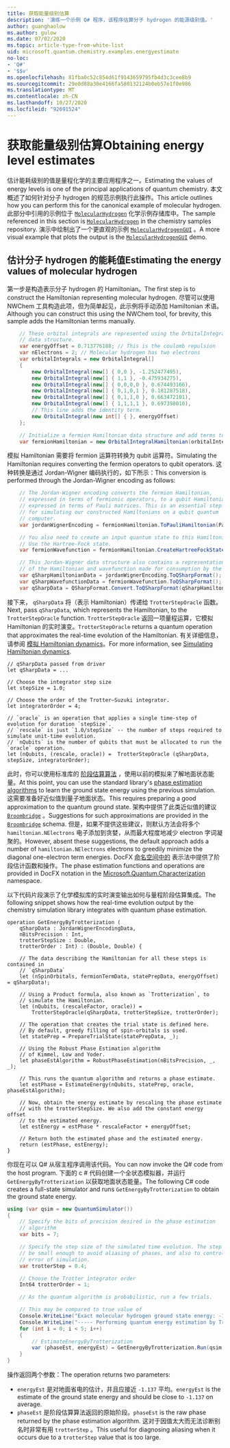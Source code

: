 ```yaml
---
title: 获取能量级别估算
description: '演练一个示例 Q# 程序，该程序估算分子 hydrogen 的能源级别值。'
author: guanghaolow
ms.author: gulow
ms.date: 07/02/2020
ms.topic: article-type-from-white-list
uid: microsoft.quantum.chemistry.examples.energyestimate
no-loc:
- 'Q#'
- '$$v'
ms.openlocfilehash: 81fba0c52c854d61f9143659795fb4d3c3cee8b9
ms.sourcegitcommit: 29e0d88a30e4166fa580132124b0eb57e1f0e986
ms.translationtype: MT
ms.contentlocale: zh-CN
ms.lasthandoff: 10/27/2020
ms.locfileid: "92691524"
---
```

# <a name="obtaining-energy-level-estimates"></a><span data-ttu-id="98f4b-103">获取能量级别估算</span><span class="sxs-lookup"><span data-stu-id="98f4b-103">Obtaining energy level estimates</span></span>
<span data-ttu-id="98f4b-104">估计能耗级别的值是量程化学的主要应用程序之一。</span><span class="sxs-lookup"><span data-stu-id="98f4b-104">Estimating the values of energy levels is one of the principal applications of quantum chemistry.</span></span> <span data-ttu-id="98f4b-105">本文概述了如何针对分子 hydrogen 的规范示例执行此操作。</span><span class="sxs-lookup"><span data-stu-id="98f4b-105">This article outlines how you can perform this for the canonical example of molecular hydrogen.</span></span> <span data-ttu-id="98f4b-106">此部分中引用的示例位于 [`MolecularHydrogen`](https://github.com/microsoft/Quantum/tree/main/samples/chemistry/MolecularHydrogen) 化学示例存储库中。</span><span class="sxs-lookup"><span data-stu-id="98f4b-106">The sample referenced in this section is [`MolecularHydrogen`](https://github.com/microsoft/Quantum/tree/main/samples/chemistry/MolecularHydrogen) in the chemistry samples repository.</span></span> <span data-ttu-id="98f4b-107">演示中绘制出了一个更直观的示例 [`MolecularHydrogenGUI`](https://github.com/microsoft/Quantum/tree/main/samples/chemistry/MolecularHydrogenGUI) 。</span><span class="sxs-lookup"><span data-stu-id="98f4b-107">A more visual example that plots the output is the [`MolecularHydrogenGUI`](https://github.com/microsoft/Quantum/tree/main/samples/chemistry/MolecularHydrogenGUI) demo.</span></span>

## <a name="estimating-the-energy-values-of-molecular-hydrogen"></a><span data-ttu-id="98f4b-108">估计分子 hydrogen 的能耗值</span><span class="sxs-lookup"><span data-stu-id="98f4b-108">Estimating the energy values of molecular hydrogen</span></span>

<span data-ttu-id="98f4b-109">第一步是构造表示分子 hydrogen 的 Hamiltonian。</span><span class="sxs-lookup"><span data-stu-id="98f4b-109">The first step is to construct the Hamiltonian representing molecular hydrogen.</span></span> <span data-ttu-id="98f4b-110">尽管可以使用 NWChem 工具构造此项，但为简单起见，此示例将手动添加 Hamiltonian 术语。</span><span class="sxs-lookup"><span data-stu-id="98f4b-110">Although you can construct this using the NWChem tool, for brevity, this sample adds the Hamiltonian terms manually.</span></span>

```csharp
    // These orbital integrals are represented using the OrbitalIntegral
    // data structure.
    var energyOffset = 0.713776188; // This is the coulomb repulsion
    var nElectrons = 2; // Molecular hydrogen has two electrons
    var orbitalIntegrals = new OrbitalIntegral[]
    {
        new OrbitalIntegral(new[] { 0,0 }, -1.252477495),
        new OrbitalIntegral(new[] { 1,1 }, -0.475934275),
        new OrbitalIntegral(new[] { 0,0,0,0 }, 0.674493166),
        new OrbitalIntegral(new[] { 0,1,0,1 }, 0.181287518),
        new OrbitalIntegral(new[] { 0,1,1,0 }, 0.663472101),
        new OrbitalIntegral(new[] { 1,1,1,1 }, 0.697398010),
        // This line adds the identity term.
        new OrbitalIntegral(new int[] { }, energyOffset)
    };

    // Initialize a fermion Hamiltonian data structure and add terms to it.
    var fermionHamiltonian = new OrbitalIntegralHamiltonian(orbitalIntegrals).ToFermionHamiltonian();
```

<span data-ttu-id="98f4b-111">模拟 Hamiltonian 需要将 fermion 运算符转换为 qubit 运算符。</span><span class="sxs-lookup"><span data-stu-id="98f4b-111">Simulating the Hamiltonian requires converting the fermion operators to qubit operators.</span></span> <span data-ttu-id="98f4b-112">这种转换是通过 Jordan-Wigner 编码执行的，如下所示：</span><span class="sxs-lookup"><span data-stu-id="98f4b-112">This conversion is performed through the Jordan-Wigner encoding as follows:</span></span>

```csharp
    // The Jordan-Wigner encoding converts the fermion Hamiltonian, 
    // expressed in terms of fermionic operators, to a qubit Hamiltonian,
    // expressed in terms of Pauli matrices. This is an essential step
    // for simulating our constructed Hamiltonians on a qubit quantum
    // computer.
    var jordanWignerEncoding = fermionHamiltonian.ToPauliHamiltonian(Pauli.QubitEncoding.JordanWigner);

    // You also need to create an input quantum state to this Hamiltonian.
    // Use the Hartree-Fock state.
    var fermionWavefunction = fermionHamiltonian.CreateHartreeFockState(nElectrons);

    // This Jordan-Wigner data structure also contains a representation 
    // of the Hamiltonian and wavefunction made for consumption by the Q# operations.
    var qSharpHamiltonianData = jordanWignerEncoding.ToQSharpFormat();
    var qSharpWavefunctionData = fermionWavefunction.ToQSharpFormat();
    var qSharpData = QSharpFormat.Convert.ToQSharpFormat(qSharpHamiltonianData, qSharpWavefunctionData);
```

<span data-ttu-id="98f4b-113">接下来， `qSharpData` 将（表示 Hamiltonian）传递给 `TrotterStepOracle` 函数。</span><span class="sxs-lookup"><span data-stu-id="98f4b-113">Next, pass `qSharpData`, which represents the Hamiltonian, to the `TrotterStepOracle` function.</span></span> <span data-ttu-id="98f4b-114">`TrotterStepOracle` 返回一项量程运算，它模拟 Hamiltonian 的实时演变。</span><span class="sxs-lookup"><span data-stu-id="98f4b-114">`TrotterStepOracle` returns a quantum operation that approximates the real-time evolution of the Hamiltonian.</span></span> <span data-ttu-id="98f4b-115">有关详细信息，请参阅 [模拟 Hamiltonian dynamics](xref:microsoft.quantum.chemistry.concepts.simulationalgorithms)。</span><span class="sxs-lookup"><span data-stu-id="98f4b-115">For more information, see [Simulating Hamiltonian dynamics](xref:microsoft.quantum.chemistry.concepts.simulationalgorithms).</span></span>

```qsharp
// qSharpData passed from driver
let qSharpData = ... 

// Choose the integrator step size
let stepSize = 1.0;

// Choose the order of the Trotter—Suzuki integrator.
let integratorOrder = 4;

// `oracle` is an operation that applies a single time-step of evolution for duration `stepSize`.
// `rescale` is just `1.0/stepSize` -- the number of steps required to simulate unit-time evolution.
// `nQubits` is the number of qubits that must be allocated to run the `oracle` operation.
let (nQubits, (rescale, oracle)) =  TrotterStepOracle (qSharpData, stepSize, integratorOrder);
```

<span data-ttu-id="98f4b-116">此时，你可以使用标准库的 [阶段估算算法](xref:microsoft.quantum.libraries.characterization) ，使用以前的模拟来了解地面状态能量。</span><span class="sxs-lookup"><span data-stu-id="98f4b-116">At this point, you can use the standard library's [phase estimation algorithms](xref:microsoft.quantum.libraries.characterization) to learn the ground state energy using the previous simulation.</span></span> <span data-ttu-id="98f4b-117">这需要准备好近似值到量子地面状态。</span><span class="sxs-lookup"><span data-stu-id="98f4b-117">This requires preparing a good approximation to the quantum ground state.</span></span> <span data-ttu-id="98f4b-118">架构中提供了此类近似值的建议 [`Broombridge`](xref:microsoft.quantum.libraries.chemistry.schema.broombridge) 。</span><span class="sxs-lookup"><span data-stu-id="98f4b-118">Suggestions for such approximations are provided in the [`Broombridge`](xref:microsoft.quantum.libraries.chemistry.schema.broombridge) schema.</span></span> <span data-ttu-id="98f4b-119">但是，如果不提供这些建议，则默认方法会将多个 `hamiltonian.NElectrons` 电子添加到贪婪，从而最大程度地减少 electron 字词凝聚的。</span><span class="sxs-lookup"><span data-stu-id="98f4b-119">However, absent these suggestions, the default approach adds a number of `hamiltonian.NElectrons` electrons to greedily minimize the diagonal one-electron term energies.</span></span> <span data-ttu-id="98f4b-120">DocFX [命名空间中的](xref:Microsoft.Quantum.Characterization) 表示法中提供了阶段估计函数和操作。</span><span class="sxs-lookup"><span data-stu-id="98f4b-120">The phase estimation functions and operations are provided in DocFX notation in the [Microsoft.Quantum.Characterization](xref:Microsoft.Quantum.Characterization) namespace.</span></span>

<span data-ttu-id="98f4b-121">以下代码片段演示了化学模拟库的实时演变输出如何与量程阶段估算集成。</span><span class="sxs-lookup"><span data-stu-id="98f4b-121">The following snippet shows how the real-time evolution output by the chemistry simulation library integrates with quantum phase estimation.</span></span>

```qsharp
operation GetEnergyByTrotterization (
    qSharpData : JordanWignerEncodingData, 
    nBitsPrecision : Int, 
    trotterStepSize : Double, 
    trotterOrder : Int) : (Double, Double) {
    
    // The data describing the Hamiltonian for all these steps is contained in
    // `qSharpData`
    let (nSpinOrbitals, fermionTermData, statePrepData, energyOffset) = qSharpData!;
    
    // Using a Product formula, also known as `Trotterization`, to
    // simulate the Hamiltonian.
    let (nQubits, (rescaleFactor, oracle)) = 
        TrotterStepOracle(qSharpData, trotterStepSize, trotterOrder);
    
    // The operation that creates the trial state is defined here.
    // By default, greedy filling of spin-orbitals is used.
    let statePrep = PrepareTrialState(statePrepData, _);
    
    // Using the Robust Phase Estimation algorithm
    // of Kimmel, Low and Yoder.
    let phaseEstAlgorithm = RobustPhaseEstimation(nBitsPrecision, _, _);
    
    // This runs the quantum algorithm and returns a phase estimate.
    let estPhase = EstimateEnergy(nQubits, statePrep, oracle, phaseEstAlgorithm);
    
    // Now, obtain the energy estimate by rescaling the phase estimate
    // with the trotterStepSize. We also add the constant energy offset
    // to the estimated energy.
    let estEnergy = estPhase * rescaleFactor + energyOffset;
    
    // Return both the estimated phase and the estimated energy.
    return (estPhase, estEnergy);
}
```

<span data-ttu-id="98f4b-122">你现在可以 Q# 从宿主程序调用该代码。</span><span class="sxs-lookup"><span data-stu-id="98f4b-122">You can now invoke the Q# code from the host program.</span></span> <span data-ttu-id="98f4b-123">下面的 c # 代码创建一个全状态模拟器，并运行 `GetEnergyByTrotterization` 以获取地面状态能量。</span><span class="sxs-lookup"><span data-stu-id="98f4b-123">The following C# code creates a full-state simulator and runs `GetEnergyByTrotterization` to obtain the ground state energy.</span></span>

```csharp
using (var qsim = new QuantumSimulator())
{
    // Specify the bits of precision desired in the phase estimation 
    // algorithm
    var bits = 7;

    // Specify the step size of the simulated time evolution. The step size needs to
    // be small enough to avoid aliasing of phases, and also to control the
    // error of simulation.
    var trotterStep = 0.4;

    // Choose the Trotter integrator order
    Int64 trotterOrder = 1;

    // As the quantum algorithm is probabilistic, run a few trials.

    // This may be compared to true value of
    Console.WriteLine("Exact molecular hydrogen ground state energy: -1.137260278.\n");
    Console.WriteLine("----- Performing quantum energy estimation by Trotter simulation algorithm");
    for (int i = 0; i < 5; i++)
    {
        // EstimateEnergyByTrotterization
        var (phaseEst, energyEst) = GetEnergyByTrotterization.Run(qsim, qSharpData, bits, trotterStep, trotterOrder).Result;
    }
}
```

<span data-ttu-id="98f4b-124">操作返回两个参数：</span><span class="sxs-lookup"><span data-stu-id="98f4b-124">The operation returns two parameters:</span></span> 

- <span data-ttu-id="98f4b-125">`energyEst` 是对地面省电的估计，并且应接近 `-1.137` 平均。</span><span class="sxs-lookup"><span data-stu-id="98f4b-125">`energyEst` is the estimate of the ground state energy and should be close to `-1.137` on average.</span></span> 
- <span data-ttu-id="98f4b-126">`phaseEst` 是阶段估算算法返回的原始阶段。</span><span class="sxs-lookup"><span data-stu-id="98f4b-126">`phaseEst` is the raw phase returned by the phase estimation algorithm.</span></span> <span data-ttu-id="98f4b-127">这对于因值太大而无法诊断别名时非常有用 `trotterStep` 。</span><span class="sxs-lookup"><span data-stu-id="98f4b-127">This useful for diagnosing aliasing when it occurs due to a `trotterStep` value that is too large.</span></span>
